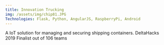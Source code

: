 ```yaml
---
title: Innovation Trucking
img: /assets/img/chip81.JPG
Technologies: Flask, Python, AngularJS, RaspberryPi, Android
---
```


A IoT solution for managing and securing shipping containers. DeltaHacks 2019 Finalist out of 106 teams
